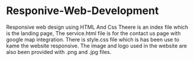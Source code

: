 # Responive-Web-Development
Responsive web design using HTML And Css
Theere is an index file which is the landing page,
The service.html file is for the contact us page with google map integration.
There is style.css file which is has been use to kame the website responsive.
The image and logo used in the website are also been provided with .png and .jpg files.

